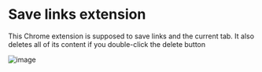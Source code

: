 # Save links extension

This Chrome extension is supposed to save links and the current tab. It also deletes all of its content if you double-click the delete button


![image](https://github.com/YanSouzaBr/save-links-extension/assets/129466666/6dcdaabf-2ccc-4a72-9752-b0c1de1b7c4e)

